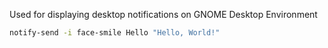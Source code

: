 Used for displaying desktop notifications on GNOME Desktop Environment
```sh
notify-send -i face-smile Hello "Hello, World!"
```

